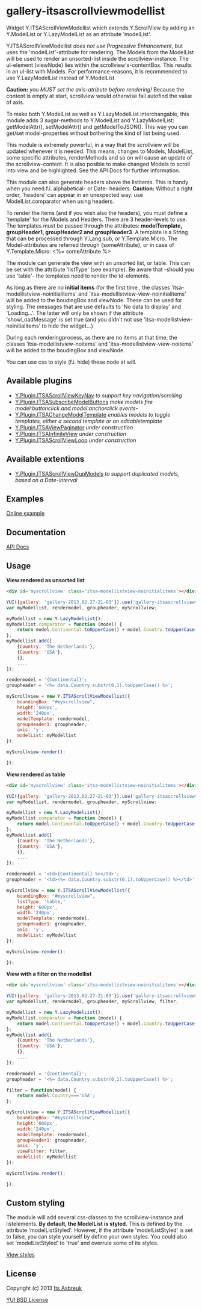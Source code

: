 gallery-itsascrollviewmodellist
===============================


Widget Y.ITSAScrollViewModellist which extends Y.ScrollView by adding an Y.ModelList or Y.LazyModelList as an attribute 'modelList'.


Y.ITSAScrollViewModellist <i>does not use Progressive Enhancement</i>, but uses the 'modelList'-attribute for rendering.
The Models from the ModelList will be used to render an unsorted-list inside the scrollview-instance. The ul-element (viewNode)
lies within the scrollview's-contentBox. This results in an ul-list with Models. For performance-reasons, it is recommended to
use Y.LazyModelList instead of Y.ModelList.


<b>Caution:</b> you <i>MUST set the axis-atribute before rendering!</i> Because the content is empty at start, scrollview would otherwise
fail autofind the value of axis.


To make both Y.ModelList as well as Y.LazyModelList interchangable, this module adds 3 sugar-methods to Y.ModelList and Y.LazyModelList:
getModelAttr(), setModelAttr() and getModelToJSON(). This way you can get/set model-properties without bothering the kind of list being used.


This module is extremely powerful, in a way that the scrollview will be updated whenever it is needed. This means, changes to Models, ModelList,
some specific attributes, renderMethods and so on will cause an update of the scrollview-content. It is also posible to make changed Models to scroll
into view and be highlighted. See the API Docs for further information.


This module can also generate headers above the listitems. This is handy when you need f.i. alphabetical- or Date- headers.
<b>Caution:</b> Without a right order, 'headers' can appear in an unexpected way: use ModelList.comparator when using headers.


To render the items (and if you wish also the headers), you must define a 'template' for the Models and Headers. There are 3 header-levels to use.
The templates must be passed through the attributes: <b>modelTemplate, groupHeader1, groupHeader2 and groupHeader3</b>. A template is a String that can
be processed through Y.Lang.sub, or Y.Template.Micro. The Model-attributes are referred through {someAttribute}, or in case of
Y.Template.Micro: <%= someAttribute %>


The module can generate the view with an unsorted list, or table. This can be set with the attribute 'listType' (see example). Be aware that
-should you use 'table'- the templates need to render the td-elements.


As long as there are no <b>initial items</b> (for the first time , the classes 'itsa-modellistview-noinitialitems' and
'itsa-modellistview-view-noinitialitems' will be added to the boudingBox and viewNode. These can be used for styling. The messages that are use defaults
to 'No data to display' and 'Loading...'. The latter will only be shown if the attribute 'showLoadMessage' is set true (and you didn't not use
'itsa-modellistview-noinitialitems' to hide the widget...)


During each renderingprocess, as there are no items at that time, the classes 'itsa-modellistview-noitems' and
'itsa-modellistview-view-noitems' will be added to the boudingBox and viewNode.


You can use css to style (f.i. hide) these node at will.


Available plugins
-----------------
* [Y.Plugin.ITSAScrollViewKeyNav](../gallery-itsascrollviewkeynav) <i>to support key navigation/scrolling</i>
* [Y.Plugin.ITSASubscribeModelButtons](../gallery-itsasubscribemodelbuttons) <i>make models fire model:buttonclick and model:anchorclick events-</i>
* [Y.Plugin.ITSAChangeModelTemplate](../gallery-itsachangemodeltemplate) <i>enables models to toggle templates, either a second template or an editabletemplate</i>
* [Y.Plugin.ITSAViewPaginator](../gallery-itsaviewpaginator) <i>under construction</i>
* [Y.Plugin.ITSAInfiniteView](../gallery-itsaviewpaginator) <i>under construction</i>
* [Y.Plugin.ITSAScrollViewLoop](../gallery-itsascrollviewloop) <i>under construction</i>

Available extentions
--------------------
* [Y.Plugin.ITSAScrollViewDupModels](../gallery-itsascrollviewdupmodels) <i>to support duplicated models, based on a Date-interval</i>

Examples
--------
[Online example](http://projects.itsasbreuk.nl/examples/itsascrollviewmodellist/index.html)

Documentation
--------------
[API Docs](http://projects.itsasbreuk.nl/apidocs/classes/ITSAScrollViewModellist.html)

Usage
-----

<b>View rendered as unsorted list</b>
```html
<div id='myscrollview' class='itsa-modellistview-noinitialitems'></div>
```
```js
YUI({gallery: 'gallery-2013.02.27-21-03'}).use('gallery-itsascrollviewmodellist', 'lazy-model-list', function(Y) {
var myModellist, rendermodel, groupheader, myScrollview;

myModellist = new Y.LazyModelList();
myModellist.comparator = function (model) {
    return model.Continental.toUpperCase() + model.Country.toUpperCase();
};
myModellist.add([
    {Country: 'The Netherlands'},
    {Country: 'USA'},
    {},
    ....
]);

rendermodel = '{Continental}';
groupheader = '<%= data.Country.substr(0,1).toUpperCase() %>';

myScrollview = new Y.ITSAScrollViewModellist({
    boundingBox: "#myscrollview",
    height:'600px',
    width:'240px',
    modelTemplate: rendermodel,
    groupHeader1: groupheader,
    axis: 'y',
    modelList: myModellist
});

myScrollview.render();

});
```

<b>View rendered as table</b>
```html
<div id='myscrollview' class='itsa-modellistview-noinitialitems'></div>
```
```js
YUI({gallery: 'gallery-2013.02.27-21-03'}).use('gallery-itsascrollviewmodellist', 'lazy-model-list', function(Y) {
var myModellist, rendermodel, groupheader, myScrollview;

myModellist = new Y.LazyModelList();
myModellist.comparator = function (model) {
    return model.Continental.toUpperCase() + model.Country.toUpperCase();
};
myModellist.add([
    {Country: 'The Netherlands'},
    {Country: 'USA'},
    {},
    ....
]);

rendermodel = '<td>{Continental} %></td>';
groupheader = '<td><%= data.Country.substr(0,1).toUpperCase() %></td>';

myScrollview = new Y.ITSAScrollViewModellist({
    boundingBox: "#myscrollview",
    listType: 'table,'
    height:'600px',
    width:'240px',
    modelTemplate: rendermodel,
    groupHeader1: groupheader,
    axis: 'y',
    modelList: myModellist
});

myScrollview.render();

});
```

<b>View with a filter on the modellist</b>
```html
<div id='myscrollview' class='itsa-modellistview-noinitialitems'></div>
```
```js
YUI({gallery: 'gallery-2013.02.27-21-03'}).use('gallery-itsascrollviewmodellist', 'lazy-model-list', function(Y) {
var myModellist, rendermodel, groupheader, myScrollview, filter;

myModellist = new Y.LazyModelList();
myModellist.comparator = function (model) {
    return model.Continental.toUpperCase() + model.Country.toUpperCase();
};
myModellist.add([
    {Country: 'The Netherlands'},
    {Country: 'USA'},
    {},
    ....
]);

rendermodel = '{Continental}';
groupheader = '<%= data.Country.substr(0,1).toUpperCase() %>';

filter = function(model) {
    return model.Country==='USA';
};

myScrollview = new Y.ITSAScrollViewModellist({
    boundingBox: "#myscrollview",
    height:'600px',
    width:'240px',
    modelTemplate: rendermodel,
    groupHeader1: groupheader,
    axis: 'y',
    viewFilter: filter,
    modelList: myModellist
});

myScrollview.render();

});
```

Custom styling
--------------

The module will add several css-classes to the scrollview-instance and listelements. <b>By default, the ModelList is styled.</b> This is defined by the attribute 'modelListStyled'. However, if the attribute 'modelListStyled' is set to false, you can style yourself by define your own styles. You could also set 'modelListStyled' to 'true' and overrule some of its styles.

[View styles](src/assets/gallery-itsascrollviewmodellist-core.css)

License
-------

Copyright (c) 2013 [Its Asbreuk](http://http://itsasbreuk.nl)

[YUI BSD License](http://developer.yahoo.com/yui/license.html)
